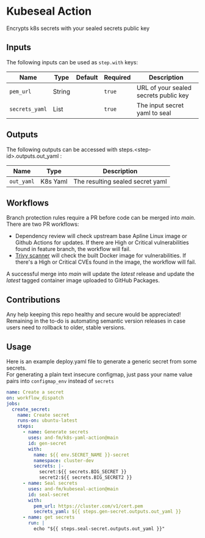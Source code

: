 # Kubeseal Action

Encrypts k8s secrets with your sealed secrets public key

## Inputs

The following inputs can be used as `step.with` keys:

| Name           | Type   | Default | Required | Description                           |
| -------------- | ------ | ------- | -------- | ------------------------------------- |
| `pem_url`      | String |         | `true`   | URL of your sealed secrets public key |
| `secrets_yaml` | List   |         | `true`   | The input secret yaml to seal         |

## Outputs

The following outputs can be accessed with steps.\<step-id\>.outputs.out_yaml :

| Name       | Type     | Description                      |
| ---------- | -------- | -------------------------------- |
| `out_yaml` | K8s Yaml | The resulting sealed secret yaml |

## Workflows

Branch protection rules require a PR before code can be merged into _main_. There are two PR workflows:

- Dependency review will check upstream base Apline Linux image or Github Actions for updates. If there are High or Critical vulnerabilities found in feature branch, the workflow will fail.
- [Trivy scanner](https://github.com/aquasecurity/trivy) will check the built Docker image for vulnerabilities. If there's a High or Critical CVEs found in the image, the workflow will fail.

A successful merge into _main_ will update the _latest_ release and update the _latest_ tagged container image uploaded to GitHub Packages.

## Contributions

Any help keeping this repo healthy and secure would be appreciated! \
Remaining in the to-do is automating semantic version releases in case users need to rollback to older, stable versions.

## Usage

Here is an example deploy.yaml file to generate a generic secret from some secrets.  
For generating a plain text insecure configmap, just pass your name value pairs into `configmap_env` instead of `secrets`

```yaml
name: Create a secret
on: workflow_dispatch
jobs:
  create_secret:
    name: Create secret
    runs-on: ubuntu-latest
    steps:
      - name: Generate secrets
        uses: and-fm/k8s-yaml-action@main
        id: gen-secret
        with:
          name: ${{ env.SECRET_NAME }}-secret
          namespace: cluster-dev
          secrets: |-
            secret:${{ secrets.BIG_SECRET }}
            secret2:${{ secrets.BIG_SECRET2 }}
      - name: Seal secrets
        uses: and-fm/kubeseal-action@main
        id: seal-secret
        with:
          pem_url: https://cluster.com/v1/cert.pem
          secrets_yaml: ${{ steps.gen-secret.outputs.out_yaml }}
      - name: get secrets
        run: |
          echo "${{ steps.seal-secret.outputs.out_yaml }}"
```
